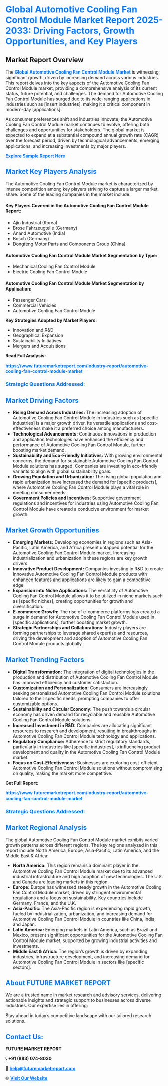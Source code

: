 <h1 style="color: #007BFF;">Global Automotive Cooling Fan Control Module Market Report 2025-2033: Driving Factors, Growth Opportunities, and Key Players</h1>

<section id="overview">
<h2>Market Report Overview</h2>
<p>The <a href="https://www.futuremarketreport.com/industry-report/automotive-cooling-fan-control-module-market" style="color: #007BFF; text-decoration: none;"><strong>Global Automotive Cooling Fan Control Module Market</strong></a> is witnessing significant growth, driven by increasing demand across various industries. This report delves into the key aspects of the Automotive Cooling Fan Control Module market, providing a comprehensive analysis of its current status, future potential, and challenges. The demand for Automotive Cooling Fan Control Module has surged due to its wide-ranging applications in industries such as [insert industries], making it a critical component in modern-day [applications].</p>
<p>As consumer preferences shift and industries innovate, the Automotive Cooling Fan Control Module market continues to evolve, offering both challenges and opportunities for stakeholders. The global market is expected to expand at a substantial compound annual growth rate (CAGR) over the forecast period, driven by technological advancements, emerging applications, and increasing investments by major players.</p>
</section>

<section id="overview">
<p><a href="https://www.futuremarketreport.com/request-sample/reportId=126437" style="color: #007BFF; text-decoration: none;"><strong>Explore Sample Report Here</strong></a></p>
</section>

<section id="key-players">
<h2 style="color: #007BFF;">Market Key Players Analysis</h2>
<p>The Automotive Cooling Fan Control Module market is characterized by intense competition among key players striving to capture a larger market share. Some of the leading companies in the market include:</p>
<h4>Key Players Covered in the Automotive Cooling Fan Control Module Report:</h4>
<ul><li>Ajin Industrial (Korea)</li><li>Brose Fahrzeugteile (Germany)</li><li>Anand Automotive (India)</li><li>Bosch (Germany)</li><li>Dongfeng Motor Parts and Components Group (China)</li></ul>
<h4>Automotive Cooling Fan Control Module Market Segmentation by Type:</h4>
<ul><li>Mechanical Cooling Fan Control Module</li><li>Electric Cooling Fan Control Module</li></ul>

<h4>Automotive Cooling Fan Control Module Market Segmentation by Application:</h4>
<ul><li>Passenger Cars</li><li>Commercial Vehicles</li><li>Automotive Cooling Fan Control Module</li></ul>
<p><strong>Key Strategies Adopted by Market Players:</strong></p>
<ul>
<li>Innovation and R&D</li>
<li>Geographical Expansion</li>
<li>Sustainability Initiatives</li>
<li>Mergers and Acquisitions</li>
</ul>
</section>

<section>
<p><strong>Read Full Analysis: </strong></p><a href="https://www.futuremarketreport.com/industry-report/automotive-cooling-fan-control-module-market" style="color: #007BFF; text-decoration: none;"><strong>https://www.futuremarketreport.com/industry-report/automotive-cooling-fan-control-module-market</strong></a>
<h3 style="color: #007BFF;">Strategic Questions Addressed:</h3>
</section>

<section id="driving-factors">
<h2 style="color: #007BFF;">Market Driving Factors</h2>
<ul>
<li><strong>Rising Demand Across Industries:</strong> The increasing adoption of Automotive Cooling Fan Control Module in industries such as [specific industries] is a major growth driver. Its versatile applications and cost-effectiveness make it a preferred choice among manufacturers.</li>
<li><strong>Technological Advancements:</strong> Continuous innovations in production and application technologies have enhanced the efficiency and performance of Automotive Cooling Fan Control Module, further boosting market demand.</li>
<li><strong>Sustainability and Eco-Friendly Initiatives:</strong> With growing environmental concerns, the demand for sustainable Automotive Cooling Fan Control Module solutions has surged. Companies are investing in eco-friendly variants to align with global sustainability goals.</li>
<li><strong>Growing Population and Urbanization:</strong> The rising global population and rapid urbanization have increased the demand for [specific products], where Automotive Cooling Fan Control Module plays a vital role in meeting consumer needs.</li>
<li><strong>Government Policies and Incentives:</strong> Supportive government regulations and incentives for industries using Automotive Cooling Fan Control Module have created a conducive environment for market growth.</li>
</ul>
</section>

<section id="growth-opportunities">
<h2 style="color: #007BFF;">Market Growth Opportunities</h2>
<ul>
<li><strong>Emerging Markets:</strong> Developing economies in regions such as Asia-Pacific, Latin America, and Africa present untapped potential for the Automotive Cooling Fan Control Module market. Increasing industrialization and urbanization in these regions are key growth drivers.</li>
<li><strong>Innovative Product Development:</strong> Companies investing in R&D to create innovative Automotive Cooling Fan Control Module products with enhanced features and applications are likely to gain a competitive edge.</li>
<li><strong>Expansion into Niche Applications:</strong> The versatility of Automotive Cooling Fan Control Module allows it to be utilized in niche markets such as [specific niches], creating opportunities for growth and diversification.</li>
<li><strong>E-commerce Growth:</strong> The rise of e-commerce platforms has created a surge in demand for Automotive Cooling Fan Control Module used in [specific applications], further boosting market growth.</li>
<li><strong>Strategic Partnerships and Collaborations:</strong> Industry players are forming partnerships to leverage shared expertise and resources, driving the development and adoption of Automotive Cooling Fan Control Module products globally.</li>
</ul>
</section>

<section id="trending-factors">
<h2 style="color: #007BFF;">Market Trending Factors</h2>
<ul>
<li><strong>Digital Transformation:</strong> The integration of digital technologies in the production and distribution of Automotive Cooling Fan Control Module has improved efficiency and customer satisfaction.</li>
<li><strong>Customization and Personalization:</strong> Consumers are increasingly seeking personalized Automotive Cooling Fan Control Module solutions tailored to their specific needs, prompting companies to offer customizable options.</li>
<li><strong>Sustainability and Circular Economy:</strong> The push towards a circular economy has driven demand for recyclable and reusable Automotive Cooling Fan Control Module solutions.</li>
<li><strong>Increased Investment in R&D:</strong> Companies are allocating significant resources to research and development, resulting in breakthroughs in Automotive Cooling Fan Control Module technology and applications.</li>
<li><strong>Regulatory Compliance:</strong> Adherence to strict regulatory standards, particularly in industries like [specific industries], is influencing product development and quality in the Automotive Cooling Fan Control Module market.</li>
<li><strong>Focus on Cost-Effectiveness:</strong> Businesses are exploring cost-efficient Automotive Cooling Fan Control Module solutions without compromising on quality, making the market more competitive.</li>
</ul>
</section>

<section>
<p><strong>Get Full Report: </strong></p><a href="https://www.futuremarketreport.com/industry-report/automotive-cooling-fan-control-module-market" style="color: #007BFF; text-decoration: none;"><strong>https://www.futuremarketreport.com/industry-report/automotive-cooling-fan-control-module-market</strong></a>
<h3 style="color: #007BFF;">Strategic Questions Addressed:</h3>
</section>


<section id="regional-analysis">
<h2 style="color: #007BFF;">Market Regional Analysis</h2>
<p>The global Automotive Cooling Fan Control Module market exhibits varied growth patterns across different regions. The key regions analyzed in this report include North America, Europe, Asia-Pacific, Latin America, and the Middle East & Africa:</p>
<ul>
<li><strong>North America:</strong> This region remains a dominant player in the Automotive Cooling Fan Control Module market due to its advanced industrial infrastructure and high adoption of new technologies. The U.S. and Canada are leading markets in this region.</li>
<li><strong>Europe:</strong> Europe has witnessed steady growth in the Automotive Cooling Fan Control Module market, driven by stringent environmental regulations and a focus on sustainability. Key countries include Germany, France, and the U.K.</li>
<li><strong>Asia-Pacific:</strong> The Asia-Pacific region is experiencing rapid growth, fueled by industrialization, urbanization, and increasing demand for Automotive Cooling Fan Control Module in countries like China, India, and Japan.</li>
<li><strong>Latin America:</strong> Emerging markets in Latin America, such as Brazil and Mexico, present significant opportunities for the Automotive Cooling Fan Control Module market, supported by growing industrial activities and investments.</li>
<li><strong>Middle East & Africa:</strong> The region’s growth is driven by expanding industries, infrastructure development, and increasing demand for Automotive Cooling Fan Control Module in sectors like [specific sectors].</li>
</ul>
</section>

<footer>
<h2 style="color: #007BFF;">About FUTURE MARKET REPORT</h2>
<p>We are a trusted name in market research and advisory services, delivering actionable insights and strategic support to businesses across diverse industries. Our expertise lies in offering:</p>

<p>Stay ahead in today’s competitive landscape with our tailored research solutions.</p>

<h2 style="color: #007BFF;">Contact Us:</h2>
<p><strong>FUTURE MARKET REPORT</strong></p>
<p>📞 <strong>+91 (883) 074-8030</strong></p>
<p>📧 <strong><a href="mailto:help@futuremarketreport.com" style="color: #007BFF;">help@futuremarketreport.com</a></strong></p>
<p>🌐 <strong><a href="https://www.futuremarketreport.com/" style="color: #007BFF;">Visit Our Website</a></strong></p>
</footer>
